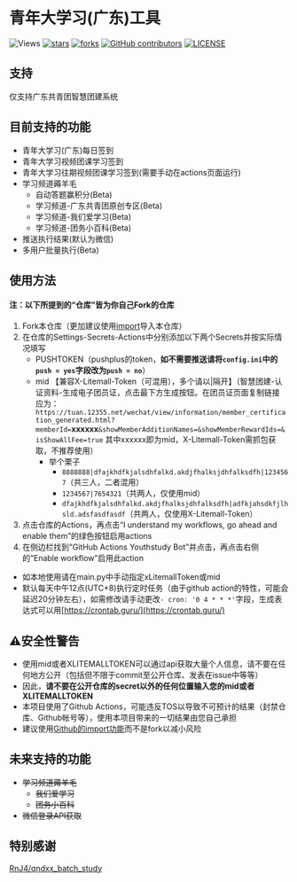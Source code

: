 # 青年大学习(广东)工具
![Views](https://views.whatilearened.today/views/github/Chenghow/youthstudy-tool.svg)
[![stars](https://img.shields.io/github/stars/Chenghow/youthstudy-tool.svg?label=Stars)](https://github.com/Chenghow/youthstudy-tool/stargazers)
[![forks](https://img.shields.io/github/forks/Chenghow/youthstudy-tool.svg?label=Forks)](https://github.com/Chenghow/youthstudy-tool/network/members)
[![GitHub contributors](https://img.shields.io/github/contributors/Chenghow/youthstudy-tool?label=Contributors)](https://github.com/Chenghow/youthstudy-tool/graphs/contributors)
[![LICENSE](https://img.shields.io/github/license/Chenghow/youthstudy-tool?label=License)](https://github.com/Chenghow/youthstudy-tool/blob/master/LICENSE)
## 支持
仅支持广东共青团智慧团建系统
## 目前支持的功能
- 青年大学习(广东)每日签到
- 青年大学习视频团课学习签到
- 青年大学习往期视频团课学习签到(需要手动在actions页面运行)
- 学习频道薅羊毛
  - 自动答题赢积分(Beta)
  - 学习频道-广东共青团原创专区(Beta)
  - 学习频道-我们爱学习(Beta)
  - 学习频道-团务小百科(Beta)
- 推送执行结果(默认为微信)
- 多用户批量执行(Beta)
## 使用方法
#### 注：以下所提到的“仓库”皆为你自己Fork的仓库
1. Fork本仓库（更加建议使用[import](https://github.com/new/import)导入本仓库）
2. 在仓库的Settings-Secrets-Actions中分别添加以下两个Secrets并按实际情况填写
    - PUSHTOKEN（pushplus的token，**如不需要推送请将`config.ini`中的`push = yes`字段改为`push = no`**）
    - mid 【兼容X-Litemall-Token（可混用），多个请以|隔开】（智慧团建-认证资料-生成电子团员证，点击最下方生成按钮。在团员证页面复制链接 应为：`https://tuan.12355.net/wechat/view/information/member_certification_generated.html?memberId=`**xxxxxx**`&showMemberAdditionNames=&showMemberRewardIds=&isShowAllFee=true` 其中xxxxxx即为mid，X-Litemall-Token需抓包获取，不推荐使用）
      - 举个栗子 
        - `8888888|dfajkhdfkjalsdhfalkd.akdjfhalksjdhfalksdfh|1234567`（共三人，二者混用）
        - `1234567|7654321`（共两人，仅使用mid）
        - `dfajkhdfkjalsdhfalkd.akdjfhalksjdhfalksdfh|adfkjahsdkfjlhsld.adsfasdfasdf`（共两人，仅使用X-Litemall-Token）
3. 点击仓库的Actions，再点击“I understand my workflows, go ahead and enable them”的绿色按钮启用actions
4. 在侧边栏找到“GitHub Actions Youthstudy Bot”并点击，再点击右侧的“Enable workflow”启用此action
- 如本地使用请在main.py中手动指定xLitemallToken或mid
- 默认每天中午12点(UTC+8)执行定时任务（由于github action的特性，可能会延迟20分钟左右），如需修改请手动更改`- cron: '0 4 * * *'`字段，生成表达式可以用[https://crontab.guru/](https://crontab.guru/)

## ⚠安全性警告
- 使用mid或者XLITEMALLTOKEN可以通过api获取大量个人信息，请不要在任何地方公开（包括但不限于commit至公开仓库、发表在issue中等等）
- 因此，**请不要在公开仓库的secret以外的任何位置输入您的mid或者XLITEMALLTOKEN**
- 本项目使用了Github Actions，可能违反TOS以导致不可预计的结果（封禁仓库、Github帐号等），使用本项目带来的一切结果由您自己承担
- 建议使用[Github的import功能](https://github.com/new/import)而不是fork以减小风险

## 未来支持的功能
- ~~学习频道薅羊毛~~
  - ~~我们爱学习~~
  - ~~团务小百科~~
- ~~微信登录API获取~~

## 特别感谢
[RnJ4/qndxx_batch_study](https://github.com/RnJ4/qndxx_batch_study)
